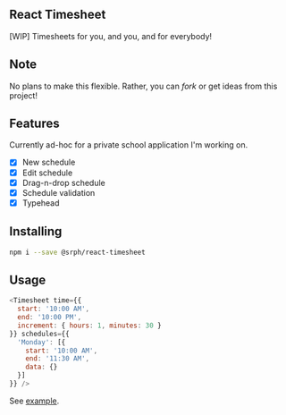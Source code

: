 ## React Timesheet
[WIP] Timesheets for you, and you, and for everybody!

## Note
No plans to make this flexible. Rather, you can *fork* or get ideas from this project!

## Features
Currently ad-hoc for a private school application I'm working on.

- [x] New schedule
- [x] Edit schedule
- [x] Drag-n-drop schedule
- [x] Schedule validation
- [x] Typehead

## Installing
```bash
npm i --save @srph/react-timesheet
```

## Usage
```js
<Timesheet time={{
  start: '10:00 AM',
  end: '10:00 PM',
  increment: { hours: 1, minutes: 30 }
}} schedules={{
  'Monday': [{
  	start: '10:00 AM',
  	end: '11:30 AM',
  	data: {}
  }]
}} />
```

See [example](examples).